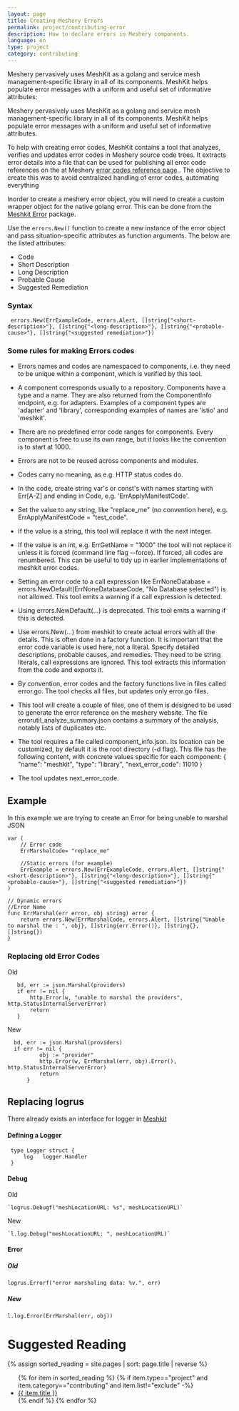 ```yaml
---
layout: page
title: Creating Meshery Errors
permalink: project/contributing-error
description: How to declare errors in Meshery components.
language: en
type: project
category: contributing
---
```


Meshery pervasively uses MeshKit as a golang and service mesh management-specific library in all of its components. MeshKit helps populate error messages with a uniform and useful set of informative attributes:

Meshery pervasively uses MeshKit as a golang and service mesh management-specific library in all of its components. MeshKit helps populate error messages with a uniform and useful set of informative attributes. 

To help with creating error codes, MeshKit contains a tool that analyzes, verifies and updates error codes in Meshery source code trees. It extracts error details into a file that can be used for publishing all error code references on the at Meshery [error codes reference page](https://docs.meshery.io/reference/error-codes).. The objective to create this was to avoid centralized handling of error codes, automating everything

Inorder to create a meshery error object, you will need to create a custom wrapper object for the native golang error. This can be done from the <a href="https://github.com/layer5io/meshkit/tree/master/errors">Meshkit Error</a> package. 

Use the `errors.New()` function to create a new instance of the error object and pass situation-specific attributes as function arguments. 
The below are the listed attributes:
- Code
- Short Description
- Long Description
- Probable Cause
- Suggested Remediation

### Syntax
     errors.New(ErrExampleCode, errors.Alert, []string{"<short-description>"}, []string{"<long-description>"}, []string{"<probable-cause>"}, []string{"<suggested remediation>"})

### Some rules for making Errors codes

- Errors names and codes are namespaced to components, i.e. they need to be unique within a component, which is verified by this tool.

- A component corresponds usually to a repository. Components have a type and a name. 
  They are also returned from the ComponentInfo endpoint, e.g. for adapters.
  Examples of a component types are 'adapter' and 'library', corresponding examples of names are 'istio' and 'meshkit'.

- There are no predefined error code ranges for components.
  Every component is free to use its own range, but it looks like the convention is to start at 1000.

- Errors are not to be reused across components and modules.

- Codes carry no meaning, as e.g. HTTP status codes do.

- In the code, create string var's or const's with names starting with Err[A-Z] and ending in Code, e.g. 'ErrApplyManifestCode'.

- Set the value to any string, like "replace_me" (no convention here), e.g. ErrApplyManifestCode = "test_code".

- If the value is a string, this tool will replace it with the next integer.

- If the value is an int, e.g. ErrGetName = "1000" the tool will not replace it unless it is forced (command line flag --force).
  If forced, all codes are renumbered. This can be useful to tidy up in earlier implementations of meshkit error codes.

- Setting an error code to a call expression like ErrNoneDatabase = errors.NewDefault(ErrNoneDatabaseCode, "No Database selected")
  is not allowed. This tool emits a warning if a call expression is detected.

- Using errors.NewDefault(...) is deprecated. This tool emits a warning if this is detected.

- Use errors.New(...) from meshkit to create actual errors with all the details.
  This is often done in a factory function. It is important that the error code variable is used here, not a literal.
  Specify detailed descriptions, probable causes, and remedies. They need to be string literals, call expressions are ignored.
  This tool extracts this information from the code and exports it.

- By convention, error codes and the factory functions live in files called error.go. The tool checks all files, but updates only error.go files.

- This tool will create a couple of files, one of them is designed to be used to generate the error reference on the meshery website.
  The file errorutil_analyze_summary.json contains a summary of the analysis, notably lists of duplicates etc.

- The tool requires a file called component_info.json. Its location can be customized, by default it is the root directory (-d flag). 
  This file has the following content, with concrete values specific for each component:
  {
    "name": "meshkit",
    "type": "library",
    "next_error_code": 11010
  }

- The tool updates next_error_code.


## Example

In this example we are trying to create an Error for being unable to marshal JSON

```code
var (
    // Error code 
    ErrMarshalCode= "replace_me"

    //Static errors (for example)
    ErrExample = errors.New(ErrExampleCode, errors.Alert, []string{"<short-description>"}, []string{"<long-description>"}, []string{"<probable-cause>"}, []string{"<suggested remediation>"})
)

// Dynamic errors
//Error Name
func ErrMarshal(err error, obj string) error {
	return errors.New(ErrMarshalCode, errors.Alert, []string{"Unable to marshal the : ", obj}, []string{err.Error()}, []string{}, []string{})
}

```
### Replacing old Error Codes 

 Old
 ```Code 
    bd, err := json.Marshal(providers)
	if err != nil {
		http.Error(w, "unable to marshal the providers", http.StatusInternalServerError)
		return
	}
 ```
New
  ```Code 
    bd, err := json.Marshal(providers)
    if err != nil {
            obj := "provider"
            http.Error(w, ErrMarshal(err, obj).Error(), http.StatusInternalServerError)
            return
        }
 ```

 
## Replacing logrus 
 There already exists an interface for logger in <a href="https://github.com/layer5io/meshkit/blob/master/logger/logger.go">Meshkit </a>  

#### Defining a Logger 

   ```Code 
    type Logger struct {
        log   logger.Handler
    }
 ```

#### Debug
 
 Old

    `logrus.Debugf("meshLocationURL: %s", meshLocationURL)`
 New

    `l.log.Debug("meshLocationURL: ", meshLocationURL)`

#### Error

##### Old
  `logrus.Errorf("error marshaling data: %v.", err)`
##### New
  `l.log.Error(ErrMarshal(err, obj))`


# Suggested Reading

{% assign sorted_reading = site.pages | sort: page.title | reverse %}

<ul>
  {% for item in sorted_reading %}
  {% if item.type=="project" and item.category=="contributing" and item.list!="exclude" -%}
    <li><a href="{{ site.baseurl }}{{ item.url }}">{{ item.title }}</a>
    </li>
    {% endif %}
  {% endfor %}
</ul>